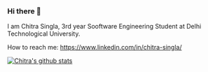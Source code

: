 ### Hi there 👋

I am Chitra Singla, 3rd year Sooftware Engineering Student at Delhi Technological University.

How to reach me: https://www.linkedin.com/in/chitra-singla/

[![Chitra's github stats](https://github-readme-stats.vercel.app/api?username=chitrasingla)](https://github.com/anuraghazra/github-readme-stats)



<!--
**chitrasingla/chitrasingla** is a ✨ _special_ ✨ repository because its `README.md` (this file) appears on your GitHub profile.

Here are some ideas to get you started:

- 🔭 I’m currently working on ...
- 🌱 I’m currently learning ...
- 👯 I’m looking to collaborate on ...
- 🤔 I’m looking for help with ...
- 💬 Ask me about ...
- 📫 How to reach me: ...
- 😄 Pronouns: ...
- ⚡ Fun fact: ...
-->
